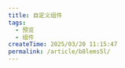 ```yaml
---
title: 自定义组件
tags:
  - 预览
  - 组件
createTime: 2025/03/20 11:15:47
permalink: /article/b8lems5l/
---
```


<CustomComponent />
